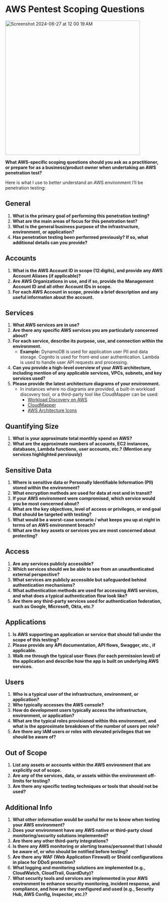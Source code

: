 # AWS Pentest Scoping Questions

<img width="428" alt="Screenshot 2024-06-27 at 12 00 19 AM" src="https://github.com/redskycyber/Cloud-Security/assets/157662722/5c6c3bf5-a0dd-4955-8a27-ac3ea3200816">

**What AWS-specific scoping questions should you ask as a practitioner, or prepare for as a business/product owner when undertaking an AWS penetration test?**

Here is what I use to better understand an AWS environment I’ll be penetration testing:

## General

1. **What is the primary goal of performing this penetration testing?**
2. **What are the main areas of focus for this penetration test?**
3. **What is the general business purpose of the infrastructure, environment, or application?**
4. **Has penetration testing been performed previously? If so, what additional details can you provide?**

## Accounts

1. **What is the AWS Account ID in scope (12 digits), and provide any AWS Account Aliases (if applicable)?**
2. **Are AWS Organizations in use, and if so, provide the Management Account ID and all other Account IDs in scope.**
3. **For each AWS Account in scope, provide a brief description and any useful information about the account.**

## Services

1. **What AWS services are in use?**
2. **Are there any specific AWS services you are particularly concerned about?**
3. **For each service, describe its purpose, use, and connection within the environment.**
   - **Example:** DynamoDB is used for application user PII and data storage. Cognito is used for front-end user authentication. Lambda is used to handle user API requests and processing.
4. **Can you provide a high-level overview of your AWS architecture, including mention of any applicable services, VPCs, subnets, and key services used?**
5. **Please provide the latest architecture diagrams of your environment.**
   - In instances where no diagrams are provided, a built-in workload discovery tool, or a third-party tool like CloudMapper can be used:
     - [Workload Discovery on AWS](https://aws.amazon.com/solutions/implementations/workload-discovery-on-aws/)
     - [CloudMapper](https://github.com/duo-labs/cloudmapper)
     - [AWS Architecture Icons](https://aws.amazon.com/architecture/icons/)

## Quantifying Size

1. **What is your approximate total monthly spend on AWS?**
2. **What are the approximate numbers of accounts, EC2 instances, databases, Lambda functions, user accounts, etc.? (Mention any services highlighted perviously)**

## Sensitive Data

1. **Where is sensitive data or Personally Identifiable Information (PII) stored within the environment?**
2. **What encryption methods are used for data at rest and in transit?**
3. **If your AWS environment were compromised, which service would you be most concerned about?**
4. **What are the key objectives, level of access or privileges, or end goal that should be targeted with testing?**
5. **What would be a worst-case scenario / what keeps you up at night in terms of an AWS environment breach?**
6. **What are the key assets or services you are most concerned about protecting?**

## Access

1. **Are any services publicly accessible?**
2. **Which services should we be able to see from an unauthenticated external perspective?**
3. **What services are publicly accessible but safeguarded behind authentication mechanisms?**
4. **What authentication methods are used for accessing AWS services, and what does a typical authentication flow look like?**
5. **Are there any third-party services used for authentication federation, such as Google, Microsoft, Okta, etc.?**

## Applications

1. **Is AWS supporting an application or service that should fall under the scope of this testing?**
2. **Please provide any API documentation, API flows, Swagger, etc., if applicable.**
3. **Walk me through the typical user flows (for each permission level) of the application and describe how the app is built on underlying AWS services.**

## Users

1. **Who is a typical user of the infrastructure, environment, or application?**
2. **Who typically accesses the AWS console?**
3. **How do development users typically access the infrastructure, environment, or application?**
4. **What are the typical roles provisioned within this environment, and what is the approximate breakdown of the number of users per role?**
5. **Are there any IAM users or roles with elevated privileges that we should be aware of?**

## Out of Scope

1. **List any assets or accounts within the AWS environment that are explicitly out of scope.**
2. **Are any of the services, data, or assets within the environment off-limits for testing?**
3. **Are there any specific testing techniques or tools that should not be used?**

## Additional Info

1. **What other information would be useful for me to know when testing your AWS environment?**
2. **Does your environment have any AWS native or third-party cloud monitoring/security solutions implemented?**
3. **Are there any other third-party integrations?**
4. **Is there any AWS monitoring or alerting teams/personnel that I should be aware of, or who should be notified before testing?**
5. **Are there any WAF (Web Application Firewall) or Shield configurations in place for DDoS protection?**
6. **What logging and monitoring solutions are implemented (e.g., CloudWatch, CloudTrail, GuardDuty)?**
7. **What security tools and services are implemented in your AWS environment to enhance security monitoring, incident response, and compliance, and how are they configured and used (e.g., Security Hub, AWS Config, Inspector, etc.)?**
